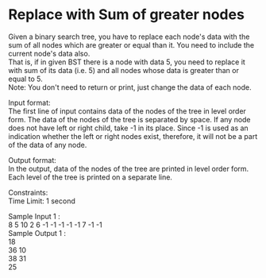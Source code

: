 # Replace with Sum of greater nodes




Given a binary search tree, you have to replace each node's data with the sum of all nodes which are greater or equal than it. You need to include the current node's data also.                   
That is, if in given BST there is a node with data 5, you need to replace it with sum of its data (i.e. 5) and all nodes whose data is greater than or equal to 5.                
Note: You don't need to return or print, just change the data of each node.           

Input format:         
The first line of input contains data of the nodes of the tree in level order form. The data of the nodes of the tree is separated by space. If any node does not have left or right child, take -1 in its place. Since -1 is used as an indication whether the left or right nodes exist, therefore, it will not be a part of the data of any node.              

Output format:               
In the output, data of the nodes of the tree are printed in level order form. Each level of the tree is printed on a separate line.                

Constraints:              
Time Limit: 1 second             

Sample Input 1 :                  
8 5 10 2 6 -1 -1 -1 -1 -1 7 -1 -1             
Sample Output 1 :               
18                  
36 10                
38 31                
25               
